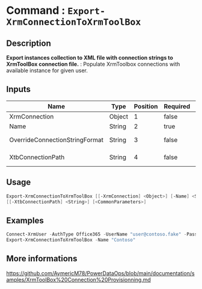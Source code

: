 ﻿# Command : `Export-XrmConnectionToXrmToolBox` 

## Description

**Export instances collection to XML file with connection strings to XrmToolBox connection file.** : Populate XrmToolbox connections with available instance for given user.

## Inputs

Name|Type|Position|Required|Default|Description
----|----|--------|--------|-------|-----------
XrmConnection|Object|1|false|$Global:XrmContext.CurrentConnection|
Name|String|2|true||XTB connection name.
OverrideConnectionStringFormat|String|3|false||Provide the ConnectionString template in order to access to instances with different credentials.
XtbConnectionPath|String|4|false|"$env:APPDATA\MscrmTools\XrmToolBox\Connections"|XTB connections folder path. (Default: $env:APPDATA\MscrmTools\XrmToolBox\Connections)


## Usage

```Powershell 
Export-XrmConnectionToXrmToolBox [[-XrmConnection] <Object>] [-Name] <String> [[-OverrideConnectionStringFormat] <String>] 
[[-XtbConnectionPath] <String>] [<CommonParameters>]
``` 

## Examples

```Powershell 
Connect-XrmUser -AuthType Office365 -UserName "user@contoso.fake" -Password "MyPass123"
Export-XrmConnectionToXrmToolBox -Name "Contoso"
``` 

## More informations

https://github.com/AymericM78/PowerDataOps/blob/main/documentation/samples/XrmToolBox%20Connection%20Provisionning.md


